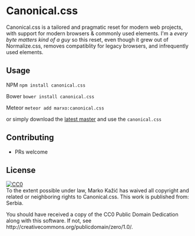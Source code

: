 # Canonical.css
Canonical.css is a tailored and pragmatic reset for modern web projects, with support for modern browsers & commonly used elements. I'm a *every byte matters kind of a guy* so this reset, even though it grew out of Normalize.css, removes compatiblity for legacy browsers, and infrequently used elements.

## Usage
NPM `npm install canonical.css`

Bower `bower install canonical.css`

Meteor `meteor add marxo:canonical.css`

or simply download the [latest master](https://github.com/marxo/Canonical.css/archive/master.zip) and use the `canonical.css`

## Contributing

- PRs welcome

## License
<p xmlns:dct="http://purl.org/dc/terms/" xmlns:vcard="http://www.w3.org/2001/vcard-rdf/3.0#">
  <a rel="license"
     href="http://creativecommons.org/publicdomain/zero/1.0/">
    <img src="http://i.creativecommons.org/p/zero/1.0/88x31.png" style="border-style: none;" alt="CC0" />
  </a>
  <br />
  To the extent possible under law,
  <span resource="[_:publisher]" rel="dct:publisher">
    <span property="dct:title">Marko Kažić</span></span>
  has waived all copyright and related or neighboring rights to
  <span property="dct:title">Canonical.css</span>.
This work is published from:
<span property="vcard:Country" datatype="dct:ISO3166"
      content="RS" about="[_:publisher]">
  Serbia</span>.
</p>
You should have received a copy of the CC0 Public Domain Dedication along with this software. If not, see http://creativecommons.org/publicdomain/zero/1.0/.
